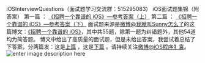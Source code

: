 iOSInterviewQuestions（面试题学习交流群：515295083） iOS面试题集锦（附答案） 第一篇 ： [《招聘一个靠谱的 iOS》—参考答案（上）](https://github.com/ChenYilong/iOSInterviewQuestions/blob/master/01《招聘一个靠谱的iOS》面试题参考答案/《招聘一个靠谱的iOS》面试题参考答案（上）.md) 第二篇 ： [《招聘一个靠谱的 iOS》—参考答案（下）](https://github.com/ChenYilong/iOSInterviewQuestions/blob/master/01《招聘一个靠谱的iOS》面试题参考答案/《招聘一个靠谱的iOS》面试题参考答案（下）.md) 面试题来源是[微博@我就叫Sunny怎么了](http://weibo.com/u/1364395395)的这篇博文：[《招聘一个靠谱的 iOS》](http://blog.sunnyxx.com/2015/07/04/ios-interview/)，其中共55题，除第一题为纠错题外，其他54道均为简答题。 博文中给出了高质量的面试题，但是未给出答案，我尝试着总结了下答案，分两篇发：这是[上篇](https://github.com/ChenYilong/iOSInterviewQuestions/blob/master/01《招聘一个靠谱的iOS》面试题参考答案/《招聘一个靠谱的iOS》面试题参考答案（上）.md) ，这是[下篇](https://github.com/ChenYilong/iOSInterviewQuestions/blob/master/01《招聘一个靠谱的iOS》面试题参考答案/《招聘一个靠谱的iOS》面试题参考答案（下）.md) 。请持续关注[微博@iOS程序犭袁](http://weibo.com/luohanchenyilong/)。 ![enter image description here](http://www.resumetarget.com/blog/wp-content/uploads/2013/06/bad-interview.jpg)